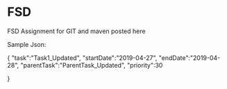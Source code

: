 # FSD
FSD Assignment for GIT and maven posted here


Sample Json:



{
	"task":"Task1_Updated",
	"startDate":"2019-04-27",
	"endDate":"2019-04-28",
	"parentTask":"ParentTask_Updated",
	"priority":30
	
}
